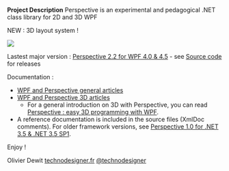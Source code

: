**Project Description**
Perspective is an experimental and pedagogical .NET class library for 2D and 3D WPF

NEW : 3D layout system !

![](Home_http://technodesigner.fr/Content/Sites/technodesign.solutions/Media/Docb/Wpf3DLayout/BeeSpace3D.png)

Lastest major version : [Perspective 2.2 for WPF 4.0 & 4.5](https://perspective.codeplex.com/releases/view/611426) - see [Source code](http://perspective.codeplex.com/SourceControl/list/changesets) for releases

Documentation :
* [WPF and Perspective general articles](http://technodesigner.fr/docs/tag/WPF)
* [WPF and Perspective 3D articles](http://technodesigner.fr/docs/tag/3D)
	* For a general introduction on 3D with Perspective, you can read [Perspective : easy 3D programming with WPF](http://technodesigner.fr/docs/wpf3dintro_en).
* A reference documentation is included in the source files (XmlDoc comments).
For older framework versions, see [Perspective 1.0 for .NET 3.5 & .NET 3.5 SP1](Perspective-1.0-for-.NET-3.5-&-.NET-3.5-SP1).

Enjoy ! 

Olivier Dewit
[technodesigner.fr](technodesigner.fr)
[@technodesigner](twitter.com/technodesigner)